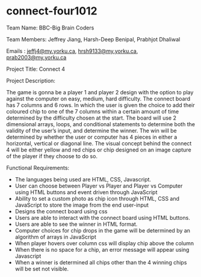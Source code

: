# connect-four1012
Team Name: BBC-Big Brain Coders

Team Members: Jeffrey Jiang, Harsh-Deep Benipal, Prabhjot Dhaliwal

Emails : jeffj4@my.yorku.ca, hrsh9133@my.yorku.ca, prab2003@my.yorku.ca 

Project Title: Connect 4

Project Description:

The game is gonna be a player 1 and player 2 design with the option to play against the computer on easy, medium, hard difficulty. The connect board has 7 columns and 6 rows. In which the user is given the choice to add their coloured chip to one of the 7 columns within a certain amount of time determined by the difficulty chosen at the start. The board will use 2 dimensional arrays, loops, and conditional statements to determine both the validity of the user’s input, and determine the winner. The win will be determined by whether the user or computer has 4 pieces in either a horizontal, vertical or diagonal line. The visual concept behind the connect 4 will be either yellow and red chips or chip designed on an image capture of the player if they choose to do so. 

 Functional Requirements:
 
  - The languages being used are HTML, CSS, Javascript.
  - User can choose between Player vs Player and Player vs Computer using HTML buttons and event driven through JavaScript
  - Ability to set a custom photo as chip icon through HTML, CSS and JavaScript to store the image from the end user-input
  - Designs the connect board using css
  - Users are able to interact with the connect board using HTML buttons.
  - Users are able to see the winner in HTML format.
  - Computer choices for chip drops in the game will be determined by an algorithm of arrays in JavaScript
  - When player hovers over column css will display chip above the column
  - When there is no space for a chip, an error message will appear using Javascript
  - When a winner is determined all chips other than the 4 winning chips will be set not visible. 
